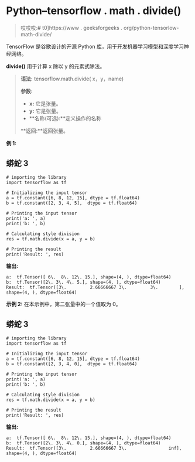 # Python–tensorflow . math . divide()

> 哎哎哎:# t0]https://www . geeksforgeeks . org/python-tensorlow-math-divide/

TensorFlow 是谷歌设计的开源 Python 库，用于开发机器学习模型和深度学习神经网络。

**divide()** 用于计算 x 除以 y 的元素式除法。

> **语法:** tensorflow.math.divide( x，y，name)
> 
> **参数:**
> 
> *   **x:** 它是张量。
> *   **y:** 它是张量。
> *   **名称(可选):**定义操作的名称
> 
> **返回:**返回张量。

**例 1:**

## 蟒蛇 3

```
# importing the library
import tensorflow as tf

# Initializing the input tensor
a = tf.constant([6, 8, 12, 15], dtype = tf.float64)
b = tf.constant([2, 3, 4, 5],  dtype = tf.float64)

# Printing the input tensor
print('a: ', a)
print('b: ', b)

# Calculating style division
res = tf.math.divide(x = a, y = b)

# Printing the result
print('Result: ', res)
```

**输出:**

```
a:  tf.Tensor([ 6\.  8\. 12\. 15.], shape=(4, ), dtype=float64)
b:  tf.Tensor([2\. 3\. 4\. 5.], shape=(4, ), dtype=float64)
Result:  tf.Tensor([3\.         2.66666667 3\.         3\.        ], shape=(4, ), dtype=float64)
```

**示例 2:** 在本示例中，第二张量中的一个值取为 0。

## 蟒蛇 3

```
# importing the library
import tensorflow as tf

# Initializing the input tensor
a = tf.constant([6, 8, 12, 15], dtype = tf.float64)
b = tf.constant([2, 3, 4, 0],  dtype = tf.float64)

# Printing the input tensor
print('a: ', a)
print('b: ', b)

# Calculating style division
res = tf.math.divide(x = a, y = b)

# Printing the result
print('Result: ', res)
```

**输出:**

```
a:  tf.Tensor([ 6\.  8\. 12\. 15.], shape=(4, ), dtype=float64)
b:  tf.Tensor([2\. 3\. 4\. 0.], shape=(4, ), dtype=float64)
Result:  tf.Tensor([3\.         2.66666667 3\.                inf], shape=(4, ), dtype=float64)
```